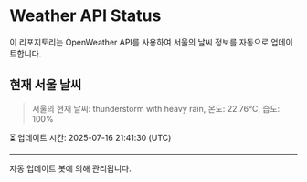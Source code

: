 
# Weather API Status

이 리포지토리는 OpenWeather API를 사용하여 서울의 날씨 정보를 자동으로 업데이트합니다.

## 현재 서울 날씨
> 서울의 현재 날씨: thunderstorm with heavy rain, 온도: 22.76°C, 습도: 100%

⏳ 업데이트 시간: 2025-07-16 21:41:30 (UTC)

---
자동 업데이트 봇에 의해 관리됩니다.
